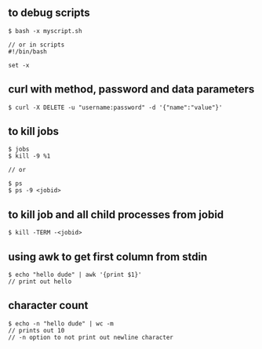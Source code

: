## to debug scripts
  
	$ bash -x myscript.sh

	// or in scripts
	#!/bin/bash

	set -x
  


## curl with method, password and data parameters
  
	$ curl -X DELETE -u "username:password" -d '{"name":"value"}'
  

## to kill jobs
  
	$ jobs 
	$ kill -9 %1

	// or

	$ ps 
	$ ps -9 <jobid>
  

## to kill job and all child processes from jobid
  
	$ kill -TERM -<jobid>
  

## using awk to get first column from stdin
  
	$ echo "hello dude" | awk '{print $1}'
	// print out hello
  

## character count
  
	$ echo -n "hello dude" | wc -m
	// prints out 10
	// -n option to not print out newline character
  

